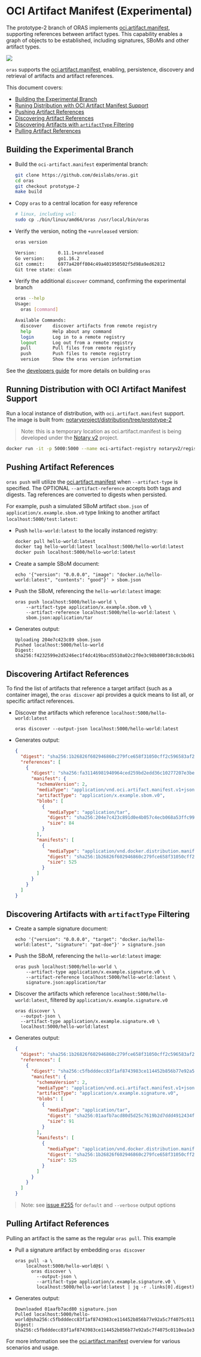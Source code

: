 # OCI Artifact Manifest (Experimental)

The prototype-2 branch of ORAS implements [oci.artifact.manifest][oci-artifact-manifest], supporting references between artifact types. This capability enables a graph of objects to be established, including signatures, SBoMs and other artifact types.

![](./media/net-monitor-graph.svg)

`oras` supports the [oci.artifact.manifest][oci-artifact-manifest-spec], enabling, persistence, discovery and retrieval of artifacts and artifact references.

This document covers:

- [Building the Experimental Branch](#building-the-experimental-branch)
- [Runing Distribution with OCI Artifact Manifest Support](#running-distribution-with-oci-artifact-manifest-support)
- [Pushing Artifact References](#pushing-artifact-references)
- [Discovering Artifact References](#discovering-artifact-references)
- [Discovering Artifacts with `artifactType` Filtering](#discovering-artifacts-with-artifactType-filtering)
- [Pulling Artifact References](#pulling-artifact-references)

## Building the Experimental Branch

- Build the `oci-artifact.manifest` experimental branch:
  ```bash
  git clone https://github.com/deislabs/oras.git
  cd oras
  git checkout prototype-2
  make build
  ```
- Copy `oras` to a central location for easy reference
  ```bash
  # linux, including wsl:
  sudo cp ./bin/linux/amd64/oras /usr/local/bin/oras
  ```
- Verify the version, noting the `+unreleased` version:
  ```bash
  oras version

  Version:        0.11.1+unreleased
  Go version:     go1.16.2
  Git commit:     6977a420ff804c49a401950502f5d98a9ed62812
  Git tree state: clean
  ```
- Verify the additional `discover` command, confirming the experimental branch
  ```bash
  oras --help
  Usage:
    oras [command]

  Available Commands:
    discover    discover artifacts from remote registry
    help        Help about any command
    login       Log in to a remote registry
    logout      Log out from a remote registry
    pull        Pull files from remote registry
    push        Push files to remote registry
    version     Show the oras version information
  ```

See the [developers guide](../BUILDING.md) for more details on building `oras`

## Running Distribution with OCI Artifact Manifest Support

Run a local instance of distribution, with `oci.artifact.manifest` support. The image is built from: [notaryproject/distribution/tree/prototype-2](https://github.com/notaryproject/distribution/tree/prototype-2)
> Note: this is a temporary location as oci.artifact.manifest is being developed under the [Notary v2][notary-v2-project] project.

```bash
docker run -it -p 5000:5000 --name oci-artifact-registry notaryv2/registry:nv2-prototype-2
```

## Pushing Artifact References

`oras push` will utilize the [oci.artifact.manifest][oci-artifact-manifest] when `--artifact-type` is specified. The OPTIONAL `--artifact-reference` accepts both tags and digests. Tag references are converted to digests when persisted.

For example, push a simulated SBoM artifact `sbom.json` of `application/x.example.sbom.v0` type linking to another artifact `localhost:5000/test:latest`:

- Push `hello-world:latest` to the locally instanced registry:
  ```bash
  docker pull hello-world:latest 
  docker tag hello-world:latest localhost:5000/hello-world:latest
  docker push localhost:5000/hello-world:latest
  ```
- Create a sample SBoM document:
  ```shell
  echo '{"version": "0.0.0.0", "image": "docker.io/hello-world:latest", "contents": "good"}' > sbom.json
  ```
- Push the SBoM, referencing the `hello-world:latest` image:
  ```shell
  oras push localhost:5000/hello-world \
      --artifact-type application/x.example.sbom.v0 \
      --artifact-reference localhost:5000/hello-world:latest \
      sbom.json:application/tar
  ```
- Generates output:
  ```shell
  Uploading 204e7c423c89 sbom.json
  Pushed localhost:5000/hello-world
  Digest: sha256:f4232599e2d5246ec1f4dc419bacd5510a02c2f0e3c98b800f38c8cbbd61550d
  ```

## Discovering Artifact References

To find the list of artifacts that reference a target artifact (such as a container image), the `oras discover` api provides a quick means to list all, or specific artifact references.

- Discover the artifacts which reference `localhost:5000/hello-world:latest`
  ```
  oras discover --output-json localhost:5000/hello-world:latest
  ```
- Generates output:
  ```json
  {
    "digest": "sha256:1b26826f602946860c279fce658f31050cff2c596583af237d971f4629b57792",
    "references": [
      {
        "digest": "sha256:fa31146981940964ced259bd2edd36c10277207e3be4d161bdb96e5e418fc2e0",
        "manifest": {
          "schemaVersion": 2,
          "mediaType": "application/vnd.oci.artifact.manifest.v1+json",
          "artifactType": "application/x.example.sbom.v0",
          "blobs": [
            {
              "mediaType": "application/tar",
              "digest": "sha256:204e7c423c891d0e4b057c4ecb068a53ffc991ef5a3bb47467f1b8088775dc48",
              "size": 84
            }
          ],
          "manifests": [
            {
              "mediaType": "application/vnd.docker.distribution.manifest.v2+json",
              "digest": "sha256:1b26826f602946860c279fce658f31050cff2c596583af237d971f4629b57792",
              "size": 525
            }
          ]
        }
      }
    ]
  }
  ```

## Discovering Artifacts with `artifactType` Filtering

- Create a sample signature document:
  ```shell
  echo '{"version": "0.0.0.0", "target": "docker.io/hello-world:latest", "signature": "pat-doe"}' > signature.json
  ```
- Push the SBoM, referencing the `hello-world:latest` image:
  ```shell
  oras push localhost:5000/hello-world \
      --artifact-type application/x.example.signature.v0 \
      --artifact-reference localhost:5000/hello-world:latest \
      signature.json:application/tar
  ```

- Discover the artifacts which reference `localhost:5000/hello-world:latest`, filtered by `application/x.example.signature.v0`
  ```
  oras discover \
    --output-json \
    --artifact-type application/x.example.signature.v0 \
    localhost:5000/hello-world:latest
  ```

- Generates output:
  ```json
  {
    "digest": "sha256:1b26826f602946860c279fce658f31050cff2c596583af237d971f4629b57792",
    "references": [
      {
        "digest": "sha256:c5fbdddecc83f1af8743983ce114452b856b77e92a5c7f4075c0110ea1e35e38",
        "manifest": {
          "schemaVersion": 2,
          "mediaType": "application/vnd.oci.artifact.manifest.v1+json",
          "artifactType": "application/x.example.signature.v0",
          "blobs": [
            {
              "mediaType": "application/tar",
              "digest": "sha256:01aafb7acd80d5d25c7619b2d7ddd4912434f58dec3e479b822197fd8a385552",
              "size": 91
            }
          ],
          "manifests": [
            {
              "mediaType": "application/vnd.docker.distribution.manifest.v2+json",
              "digest": "sha256:1b26826f602946860c279fce658f31050cff2c596583af237d971f4629b57792",
              "size": 525
            }
          ]
        }
      }
    ]
  }
  ```

> Note: see [issue #255](https://github.com/deislabs/oras/issues/255) for `default` and `--verbose` output options

## Pulling Artifact References

Pulling an artifact is the same as the regular `oras pull`. This example 

- Pull a signature artifact by embedding `oras discover`
  ```shell
  oras pull -a \
      localhost:5000/hello-world@$( \
        oras discover \
          --output-json \
          --artifact-type application/x.example.signature.v0 \
          localhost:5000/hello-world:latest | jq -r .links[0].digest)
  ```

- Generates output:
  ```
  Downloaded 01aafb7acd80 signature.json
  Pulled localhost:5000/hello-world@sha256:c5fbdddecc83f1af8743983ce114452b856b77e92a5c7f4075c0110ea1e35e38
  Digest: sha256:c5fbdddecc83f1af8743983ce114452b856b77e92a5c7f4075c0110ea1e35e38
  ```

For more information see the [oci.artifact.manifest][oci-artifact-manifest] overview for various scenarios and usage.

[oci-artifact-manifest-spec]:   https://github.com/SteveLasker/artifacts/blob/oci-artifact-manifest/artifact-manifest-spec.md
[oci-artifact-manifest]:        https://github.com/SteveLasker/artifacts/blob/oci-artifact-manifest/artifact-manifest.md
[notary-v2-project]:            https://github.com/notaryproject/notaryproject